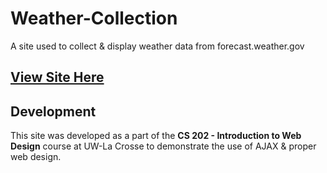 # Weather-Collection

A site used to collect & display weather data from forecast.weather.gov
## **[View Site Here](https://dakota-kallas.github.io/Weather-Collection/)**

## Development

This site was developed as a part of the **CS 202 - Introduction to Web Design** course at UW-La Crosse to demonstrate the use of AJAX & proper web design.


